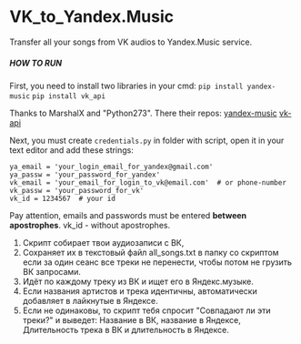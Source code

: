 # VK_to_Yandex.Music
 Transfer all your songs from VK audios to Yandex.Music service.

##### HOW TO RUN
First, you need to install two libraries in your cmd:
`pip install yandex-music`
`pip install vk_api`

Thanks to MarshalX and "Python273". There their repos:
[yandex-music](https://github.com/MarshalX/yandex-music-api)
[vk-api](https://github.com/python273/vk_api)

Next, you must create `credentials.py` in folder with script, open it in your text editor and add these strings:
```
ya_email = 'your_login_email_for_yandex@gmail.com'
ya_passw = 'your_password_for_yandex'
vk_email = 'your_email_for_login_to_vk@email.com'  # or phone-number
vk_passw = 'your_password_for_vk'
vk_id = 1234567  # your id
```
Pay attention, emails and passwords must be entered **between apostrophes**. vk_id - without apostrophes.

1. Скрипт собирает твои аудиозаписи с ВК, 
2. Сохраняет их в текстовый файл all_songs.txt в папку со скриптом если за один сеанс все треки не перенести, чтобы потом не грузить ВК запросами.
3. Идёт по каждому треку из ВК и ищет его в Яндекс.музыке. 
3. Если названия артистов и трека идентичны, автоматически добавляет в лайкнутые в Яндексе. 
4. Если не одинаковы, то скрипт тебя спросит "Совпадают ли эти треки?" и выведет: Название в ВК, название в Яндексе, Длительность трека в ВК и длительность в Яндексе.
